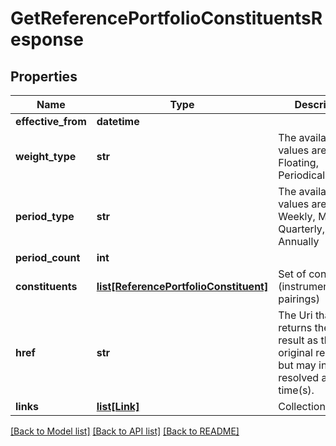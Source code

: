 # GetReferencePortfolioConstituentsResponse


## Properties
Name | Type | Description | Notes
------------ | ------------- | ------------- | -------------
**effective_from** | **datetime** |  | 
**weight_type** | **str** | The available values are: Static, Floating, Periodical | 
**period_type** | **str** | The available values are: Daily, Weekly, Monthly, Quarterly, Annually | [optional] 
**period_count** | **int** |  | [optional] 
**constituents** | [**list[ReferencePortfolioConstituent]**](ReferencePortfolioConstituent.md) | Set of constituents (instrument/weight pairings) | 
**href** | **str** | The Uri that returns the same result as the original request,  but may include resolved as at time(s). | [optional] 
**links** | [**list[Link]**](Link.md) | Collection of links. | [optional] 

[[Back to Model list]](../README.md#documentation-for-models) [[Back to API list]](../README.md#documentation-for-api-endpoints) [[Back to README]](../README.md)


